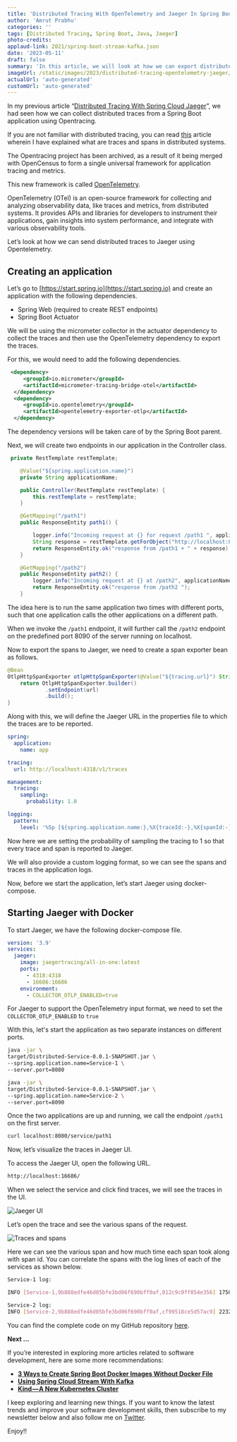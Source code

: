```yaml
---
title: 'Distributed Tracing With OpenTelemetry and Jaeger In Spring Boot 3'
author: 'Amrut Prabhu'
categories: ''
tags: [Distributed Tracing, Spring Boot, Java, Jaeger]
photo-credits:
applaud-link: 2021/spring-boot-stream-kafka.json
date: '2023-05-11'
draft: false
summary: 'In this article, we will look at how we can export distributed traces using Opentelemetry to Jaeger from a Spring Boot Application'
imageUrl: /static/images/2023/distributed-tracing-opentelemetry-jaeger/cover.jpg
actualUrl: 'auto-generated'
customUrl: 'auto-generated'
---
```


In my previous article “[Distributed Tracing With Spring Cloud Jaeger](https://refactorfirst.com/distributed-tracing-spring-boot-opentracing-jaeger)”, we had seen how we can collect distributed traces from a Spring Boot application using Opentracing.

If you are not familiar with distributed tracing, you can read [this](https://refactorfirst.com/distributed-tracing-with-spring-cloud-sleuth.html) article wherein I have explained what are traces and spans in distributed systems.

The Opentracing project has been archived, as a result of it being merged with OpenCensus to form a single universal framework for application tracing and metrics.

This new framework is called [OpenTelemetry](https://opentelemetry.io/docs/what-is-opentelemetry/).

OpenTelemetry (OTel) is an open-source framework for collecting and analyzing observability data, like traces and metrics, from distributed systems. It provides APIs and libraries for developers to instrument their applications, gain insights into system performance, and integrate with various observability tools.

Let’s look at how we can send distributed traces to Jaeger using Opentelemetry.

## Creating an application

Let’s go to [https://start.spring.io](https://start.spring.io) and create an application with the following dependencies.

- Spring Web (required to create REST endpoints)
- Spring Boot Actuator

We will be using the micrometer collector in the actuator dependency to collect the traces and then use the OpenTelemetry dependency to export the traces.

For this, we would need to add the following dependencies.

```xml
 <dependency>
     <groupId>io.micrometer</groupId>
     <artifactId>micrometer-tracing-bridge-otel</artifactId>
  </dependency>
  <dependency>
     <groupId>io.opentelemetry</groupId>
     <artifactId>opentelemetry-exporter-otlp</artifactId>
  </dependency>
```

The dependency versions will be taken care of by the Spring Boot parent.

Next, we will create two endpoints in our application in the Controller class.

```java
 private RestTemplate restTemplate;

    @Value("${spring.application.name}")
    private String applicationName;

    public Controller(RestTemplate restTemplate) {
        this.restTemplate = restTemplate;
    }

    @GetMapping("/path1")
    public ResponseEntity path1() {

        logger.info("Incoming request at {} for request /path1 ", applicationName);
        String response = restTemplate.getForObject("http://localhost:8090/service/path2", String.class);
        return ResponseEntity.ok("response from /path1 + " + response);
    }

    @GetMapping("/path2")
    public ResponseEntity path2() {
        logger.info("Incoming request at {} at /path2", applicationName);
        return ResponseEntity.ok("response from /path2 ");
    }
```

The idea here is to run the same application two times with different ports, such that one application calls the other applications on a different path.

When we invoke the `/path1` endpoint, it will further call the `/path2` endpoint on the predefined port 8090 of the server running on localhost.

Now to export the spans to Jaeger, we need to create a span exporter bean as follows.

```java
@Bean
OtlpHttpSpanExporter otlpHttpSpanExporter(@Value("${tracing.url}") String url) {
    return OtlpHttpSpanExporter.builder()
            .setEndpoint(url)
            .build();
}
```

Along with this, we will define the Jaeger URL in the properties file to which the traces are to be reported.

```yaml
spring:
  application:
    name: app

tracing:
  url: http://localhost:4318/v1/traces

management:
  tracing:
    sampling:
      probability: 1.0

logging:
  pattern:
    level: '%5p [${spring.application.name:},%X{traceId:-},%X{spanId:-}]'
```

Now here we are setting the probability of sampling the tracing to 1 so that every trace and span is reported to Jaeger.

We will also provide a custom logging format, so we can see the spans and traces in the application logs.

Now, before we start the application, let’s start Jaeger using docker-compose.

## Starting Jaeger with Docker

To start Jaeger, we have the following docker-compose file.

```yaml
version: '3.9'
services:
  jaeger:
    image: jaegertracing/all-in-one:latest
    ports:
      - 4318:4318
      - 16686:16686
    environment:
      - COLLECTOR_OTLP_ENABLED=true
```

For Jaeger to support the OpenTelemetry input format, we need to set the `COLLECTOR_OTLP_ENABLED` to `true`

With this, let's start the application as two separate instances on different ports.

```bash
java -jar \
target/Distributed-Service-0.0.1-SNAPSHOT.jar \
--spring.application.name=Service-1 \
--server.port=8080
```

```bash
java -jar \
target/Distributed-Service-0.0.1-SNAPSHOT.jar \
--spring.application.name=Service-2 \
--server.port=8090
```

Once the two applications are up and running, we call the endpoint `/path1` on the first server.

```bash
curl localhost:8080/service/path1
```

Now, let’s visualize the traces in Jaeger UI.

To access the Jaeger UI, open the following URL.

```bash
http://localhost:16686/
```

When we select the service and click find traces, we will see the traces in the UI.

![Jaeger UI](/static/images/2023/distributed-tracing-opentelemetry-jaeger/jaeger-ui.png)

Let’s open the trace and see the various spans of the request.

![Traces and spans](/static/images/2023/distributed-tracing-opentelemetry-jaeger/trace-and-spans.png)

Here we can see the various span and how much time each span took along with span id. You can correlate the spans with the log lines of each of the services as shown below.

```bash
Service-1 log:

INFO [Service-1,9b888edfe46d05bfe3bd06f690bff0af,012c9c0ff054e356] 17505 --- [nio-8080-exec-2] com.amrut.prabhu.Controller: Incoming request at Service-1 for request /path1
```

```bash
Service-2 log:
INFO [Service-2,9b888edfe46d05bfe3bd06f690bff0af,cf99518ce5d57ac9] 22322 --- [nio-8090-exec-1] com.amrut.prabhu.Controller: Incoming request at Service-2 at /path2
```

You can find the complete code on my GitHub repository [here](https://github.com/amrutprabhu/distributed-tracing-with-spring-boot/tree/main/distributed-tracing-spring-boot-opentelemetry-jaeger).

**Next …**

If you’re interested in exploring more articles related to software development, here are some more recommendations:

- [**3 Ways to Create Spring Boot Docker Images Without Docker File**](https://refactorfirst.com/3-ways-to-create-spring-boot-docker-images)
- [**Using Spring Cloud Stream With Kafka**](https://refactorfirst.com/spring-cloud-stream-with-kafka-communication)
- [**Kind — A New Kubernetes Cluster**](https://refactorfirst.com/kind-kubernetes-cluster)

I keep exploring and learning new things. If you want to know the latest trends and improve your software development skills, then subscribe to my newsletter below and also follow me on [Twitter](https://twitter.com/amrutprabhu42).

Enjoy!!
